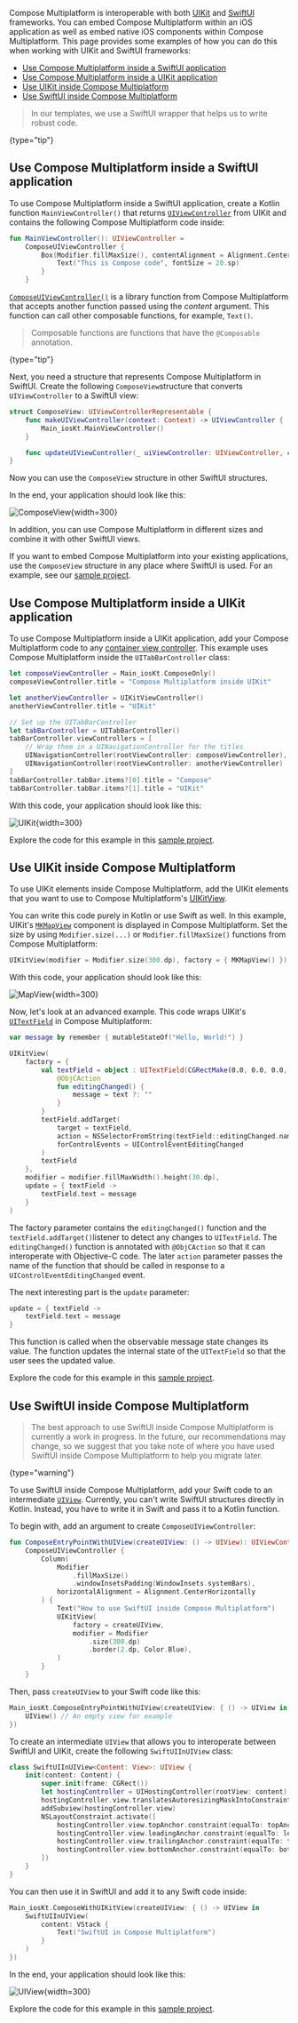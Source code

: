 [//]: # (title: Integration with iOS UI frameworks)

Compose Multiplatform is interoperable with both [UIKit](https://developer.apple.com/documentation/uikit)
and [SwiftUI](https://developer.apple.com/xcode/swiftui/) frameworks. You can embed Compose Multiplatform within an iOS
application as well as embed native iOS components within Compose Multiplatform. This page provides some examples of how
you can do this when working with UIKit and SwiftUI frameworks:

* [Use Compose Multiplatform inside a SwiftUI application](#use-compose-multiplatform-inside-a-swiftui-application)
* [Use Compose Multiplatform inside a UIKit application](#use-compose-multiplatform-inside-a-uikit-application)
* [Use UIKit inside Compose Multiplatform](#use-uikit-inside-compose-multiplatform)
* [Use SwiftUI inside Compose Multiplatform](#use-swiftui-inside-compose-multiplatform)

> In our templates, we use a SwiftUI wrapper that helps us to write robust code.
>
{type="tip"}

## Use Compose Multiplatform inside a SwiftUI application

To use Compose Multiplatform inside a SwiftUI application, create a Kotlin function `MainViewController()` that
returns [`UIViewController`](https://developer.apple.com/documentation/uikit/uiviewcontroller/) from UIKit and contains
the following Compose Multiplatform code inside:

```kotlin
fun MainViewController(): UIViewController =
    ComposeUIViewController {
        Box(Modifier.fillMaxSize(), contentAlignment = Alignment.Center) {
            Text("This is Compose code", fontSize = 20.sp)
        }
    }
```

[`ComposeUIViewController()`](https://github.com/JetBrains/compose-multiplatform-core/blob/5b487914cc20df24187f9ddf54534dfec30f6752/compose/ui/ui/src/uikitMain/kotlin/androidx/compose/ui/window/ComposeWindow.uikit.kt)
is a library function from Compose Multiplatform that accepts another function passed using the _content_ argument. This
function can call other composable functions, for example, `Text()`.

> Composable functions are functions that have the `@Composable` annotation.
>
{type="tip"}

Next, you need a structure that represents Compose Multiplatform in SwiftUI. Create the following `ComposeView`structure
that converts `UIViewController` to a SwiftUI view:

```swift
struct ComposeView: UIViewControllerRepresentable {
    func makeUIViewController(context: Context) -> UIViewController {
        Main_iosKt.MainViewController()
    }

    func updateUIViewController(_ uiViewController: UIViewController, context: Context) {
}
```

Now you can use the `ComposeView` structure in other SwiftUI structures.

In the end, your application should look like this:

![ComposeView](compose-view.png){width=300}

In addition, you can use Compose Multiplatform in different sizes and combine it with other SwiftUI views.

If you want to embed Compose Multiplatform into your existing applications, use the `ComposeView` structure in any place
where SwiftUI is used. For an example, see
our [sample project](https://github.com/JetBrains/compose-multiplatform/tree/master/examples/interop/ios-compose-in-swiftui).

## Use Compose Multiplatform inside a UIKit application

To use Compose Multiplatform inside a UIKit application, add your Compose Multiplatform code to
any [container view controller]( https://developer.apple.com/documentation/uikit/view_controllers). This example uses
Compose Multiplatform inside the `UITabBarController` class:

```swift
let composeViewController = Main_iosKt.ComposeOnly()
composeViewController.title = "Compose Multiplatform inside UIKit"

let anotherViewController = UIKitViewController()
anotherViewController.title = "UIKit"

// Set up the UITabBarController
let tabBarController = UITabBarController()
tabBarController.viewControllers = [
    // Wrap them in a UINavigationController for the titles
    UINavigationController(rootViewController: composeViewController),
    UINavigationController(rootViewController: anotherViewController)
]
tabBarController.tabBar.items?[0].title = "Compose"
tabBarController.tabBar.items?[1].title = "UIKit"
```

With this code, your application should look like this:

![UIKit](uikit.png){width=300}

Explore the code for this example in
this [sample project](https://github.com/JetBrains/compose-multiplatform/tree/master/examples/interop/ios-compose-in-uikit).

## Use UIKit inside Compose Multiplatform

To use UIKit elements inside Compose Multiplatform, add the UIKit elements that you want to use to Compose
Multiplatform's [UIKitView](https://github.com/JetBrains/compose-multiplatform-core/blob/47c012bfe2d4570fb08432253298b8e2b6e38ade/compose/ui/ui/src/uikitMain/kotlin/androidx/compose/ui/interop/UIKitView.uikit.kt).

You can write this code purely in Kotlin or use Swift as well. In this example,
UIKit's [`MKMapView`](https://developer.apple.com/documentation/mapkit/mkmapview) component is displayed in Compose
Multiplatform. Set the size by using `Modifier.size(...)` or `Modifier.fillMaxSize()` functions from Compose
Multiplatform:

```kotlin
UIKitView(modifier = Modifier.size(300.dp), factory = { MKMapView() })
```

With this code, your application should look like this:

![MapView](mapview.png){width=300}

Now, let's look at an advanced example. This code wraps
UIKit's [`UITextField`](https://developer.apple.com/documentation/uikit/uitextfield/) in Compose Multiplatform:

```kotlin
var message by remember { mutableStateOf("Hello, World!") }

UIKitView(
    factory = {
        val textField = object : UITextField(CGRectMake(0.0, 0.0, 0.0, 0.0)) {
            @ObjCAction
            fun editingChanged() {
                message = text ?: ""
            }
        }
        textField.addTarget(
            target = textField,
            action = NSSelectorFromString(textField::editingChanged.name),
            forControlEvents = UIControlEventEditingChanged
        )
        textField
    },
    modifier = modifier.fillMaxWidth().height(30.dp),
    update = { textField ->
        textField.text = message
    }
)
```

The factory parameter contains the `editingChanged()` function and the `textField.addTarget()`listener to detect any
changes to `UITextField`. The `editingChanged()` function is annotated with `@ObjCAction` so that it can interoperate
with Objective-C code. The later `action` parameter passes the name of the function that should be called in response to
a `UIControlEventEditingChanged` event.

The next interesting part is the `update` parameter:

```kotlin
update = { textField ->
    textField.text = message
}
```

This function is called when the observable message state changes its value. The function updates the internal state of
the `UITextField` so that the user sees the updated value.

Explore the code for this example in
this [sample project](https://github.com/JetBrains/compose-multiplatform/tree/master/examples/interop/ios-uikit-in-compose).

## Use SwiftUI inside Compose Multiplatform

> The best approach to use SwiftUI inside Compose Multiplatform is currently a work in
> progress. In the future, our recommendations may change, so we suggest that you take note of
> where you have used SwiftUI inside Compose Multiplatform to help you migrate later.
>
{type="warning"}

To use SwiftUI inside Compose Multiplatform, add your Swift code to an
intermediate [`UIView`](https://developer.apple.com/documentation/uikit/uiview/). Currently, you can't write SwiftUI
structures directly in Kotlin. Instead, you have to write it in Swift and pass it to a Kotlin function.

To begin with, add an argument to create `ComposeUIViewController`:

```kotlin
fun ComposeEntryPointWithUIView(createUIView: () -> UIView): UIViewController =
    ComposeUIViewController {
        Column(
            Modifier
                .fillMaxSize()
                .windowInsetsPadding(WindowInsets.systemBars),
            horizontalAlignment = Alignment.CenterHorizontally
        ) {
            Text("How to use SwiftUI inside Compose Multiplatform")
            UIKitView(
                factory = createUIView,
                modifier = Modifier
                    .size(300.dp)
                    .border(2.dp, Color.Blue),
            )
        }
    }
```

Then, pass `createUIView` to your Swift code like this:

```swift
Main_iosKt.ComposeEntryPointWithUIView(createUIView: { () -> UIView in
    UIView() // An empty view for example
})
```

To create an intermediate `UIView` that allows you to interoperate between SwiftUI and UIKit, create the
following `SwiftUIInUIView` class:

```swift
class SwiftUIInUIView<Content: View>: UIView {
    init(content: Content) {
        super.init(frame: CGRect())
        let hostingController = UIHostingController(rootView: content)
        hostingController.view.translatesAutoresizingMaskIntoConstraints = false
        addSubview(hostingController.view)
        NSLayoutConstraint.activate([
            hostingController.view.topAnchor.constraint(equalTo: topAnchor),
            hostingController.view.leadingAnchor.constraint(equalTo: leadingAnchor),
            hostingController.view.trailingAnchor.constraint(equalTo: trailingAnchor),
            hostingController.view.bottomAnchor.constraint(equalTo: bottomAnchor)
        ])
    }
}
```

You can then use it in SwiftUI and add it to any Swift code inside:

```swift
Main_iosKt.ComposeWithUIKitView(createUIView: { () -> UIView in
    SwiftUIInUIView(
        content: VStack {
            Text("SwiftUI in Compose Multiplatform")
        }
    )
})
```

In the end, your application should look like this:

![UIView](uiview.png){width=300}

Explore the code for this example in
this [sample project](https://github.com/JetBrains/compose-multiplatform/tree/master/examples/interop/ios-swiftui-in-compose).
